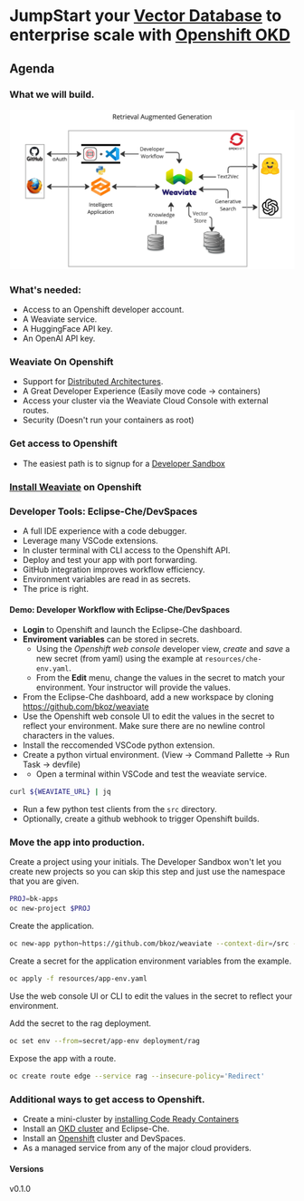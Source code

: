 # JumpStart your [Vector Database](https://weaviate.io/) to enterprise scale with [Openshift OKD](httos://okd.io)

## Agenda

### What we will build.
![rag-demo](images/retrieval-augmented-generation.jpg "retrieval augmented generative search")

### What's needed:
- Access to an Openshift developer account.
- A Weaviate service.
- A HuggingFace API key.
- An OpenAI API key.

### Weaviate On Openshift
- Support for [Distributed Architectures](https://weaviate.io/developers/weaviate/concepts/replication-architecture).
- A Great Developer Experience (Easily move code -> containers)
- Access your cluster via the Weaviate Cloud Console with external routes.
- Security (Doesn't run your containers as root)

### Get access to Openshift
- The easiest path is to signup for a [Developer Sandbox](https://developers.redhat.com/developer-sandbox)

### [Install Weaviate](install-weaviate.md) on Openshift

### Developer Tools: Eclipse-Che/DevSpaces
- A full IDE experience with a code debugger.
- Leverage many VSCode extensions.
- In cluster terminal with CLI access to the Openshift API.
- Deploy and test your app with port forwarding.
- GitHub integration improves workflow efficiency.
- Environment variables are read in as secrets.
- The price is right.

#### Demo: Developer Workflow with Eclipse-Che/DevSpaces
- **Login** to Openshift and launch the Eclipse-Che dashboard.
- **Enviroment variables** can be stored in secrets.
  - Using the *Openshift web console* developer view, *create* and *save* a new secret (from yaml) using the example at `resources/che-env.yaml`.
  - From the **Edit** menu, change the values in the secret to match your environment. Your instructor will provide the values.
- From the Eclipse-Che dashboard, add a new workspace by cloning https://github.com/bkoz/weaviate
- Use the Openshift web console UI to edit the values in the secret to reflect your environment. Make sure there are no newline control characters in the values.
- Install the reccomended VSCode python extension.
- Create a python virtual environment. (View -> Command Pallette -> Run Task -> devfile)
- - Open a terminal within VSCode and test the weaviate service.
```bash
curl ${WEAVIATE_URL} | jq
```
- Run a few python test clients from the `src` directory.
- Optionally, create a github webhook to trigger Openshift builds.

### Move the app into production.
Create a project using your initials. The Developer Sandbox won't let you create new projects so you can 
skip this step and just use the namespace that you are given.
```bash
PROJ=bk-apps
oc new-project $PROJ
```
Create the application.
```bash
oc new-app python~https://github.com/bkoz/weaviate --context-dir=/src --name=rag
```
Create a secret for the application environment variables from the example.
```bash
oc apply -f resources/app-env.yaml
```
Use the web console UI or CLI to edit the values in the secret to reflect your environment.

Add the secret to the rag deployment.
```bash
oc set env --from=secret/app-env deployment/rag
```
Expose the app with a route.
```bash
oc create route edge --service rag --insecure-policy='Redirect'
```
### Additional ways to get access to Openshift.
- Create a mini-cluster by [installing Code Ready Containers](https://www.okd.io/crc/)
- Install an [OKD cluster](https://www.okd.io/installation/) and Eclipse-Che.
- Install an [Openshift](https://www.redhat.com/en/technologies/cloud-computing/openshift) cluster and DevSpaces.
- As a managed service from any of the major cloud providers.

#### Versions
v0.1.0
